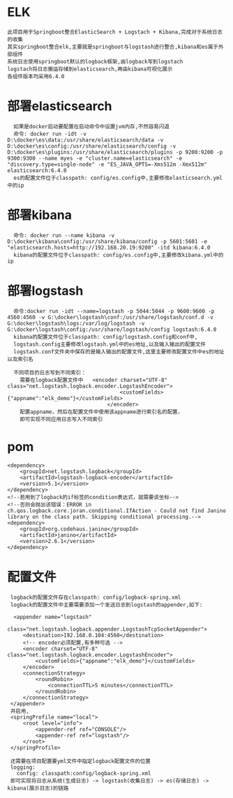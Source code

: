 # ELK

    此项目用于Springboot整合ElasticSearch + Logstach + Kibana,完成对于系统日志的收集
    其实springboot整合elk,主要就是springboot与logstash进行整合,kibana和es属于外部组件
    系统日志使用springboot默认的logback框架,由logback写到logstach
    logstach将日志搬运存储到elasticsearch,再由kibana可视化展示
    各组件版本均采用6.4.0
    
# 部署elasticsearch
      
      如果是docker启动要配置在启动命令中设置jvm内存,不然容易闪退
      命令: docker run -idt -v D:\docker\es\data:/usr/share/elasticsearch/data -v D:\docker\es\config:/usr/share/elasticsearch/config -v D:\docker\es\plugins:/usr/share/elasticsearch/plugins -p 9200:9200 -p 9300:9300 --name myes -e "cluster.name=elasticsearch" -e "discovery.type=single-node" -e "ES_JAVA_OPTS=-Xms512m -Xmx512m" elasticsearch:6.4.0
      es的配置文件位于classpath: config/es.config中,主要修改elasticsearch.yml中的ip

# 部署kibana
      命令: docker run --name kibana -v  D:\docker\kibana\config:/usr/share/kibana/config -p 5601:5601 -e "elasticsearch.hosts=http://192.168.20.19:9200" -itd kibana:6.4.0   
      kibana的配置文件位于classpath: config/es.config中,主要修改kibana.yml中的ip
      
# 部署logstash
      
      命令:docker run -idt --name=logstash -p 5044:5044 -p 9600:9600 -p 4560:4560 -v G:\docker\logstash\conf:/usr/share/logstash/conf.d -v G:\docker\logstash\logs:/var/log/logstash -v G:\docker\logstash\config:/usr/share/logstash/config logstash:6.4.0
      kibana的配置文件位于classpath: config/logstash.config和conf中,
      logstash.config主要修改logstash.yml中的es地址,以及输入输出的配置文件
      logstash.conf文件夹中保存的是输入输出的配置文件,这里主要修改配置文件中es的地址以及索引名
      
      不同项目的日志写到不同索引：
        需要在logback配置文件中   <encoder charset="UTF-8" class="net.logstash.logback.encoder.LogstashEncoder">
                                        <customFields>{"appname":"elk_demo"}</customFields>
                                    </encoder>
        配置appname，然后在配置文件中使用该appname进行索引名的配置，
        即可实现不同应用日志写入不同索引
      
# pom
    <dependency>
        <groupId>net.logstash.logback</groupId>
        <artifactId>logstash-logback-encoder</artifactId>
        <version>5.1</version>
    </dependency>
    <!--若用到了logback的if标签的condition表达式，就需要该坐标-->
    <!--否则会抛出该错误：ERROR in ch.qos.logback.core.joran.conditional.IfAction - Could not find Janino library on the class path. Skipping conditional processing.-->
    <dependency>
        <groupId>org.codehaus.janino</groupId>
        <artifactId>janino</artifactId>
        <version>2.6.1</version>
    </dependency>

    
# 配置文件
     logback的配置文件存在classpath: config/logback-spring.xml
     logback的配置文件中主要需要添加一个发送日志到logstash的appender,如下:
     
      <appender name="logstash"
                   class="net.logstash.logback.appender.LogstashTcpSocketAppender">
         <destination>192.168.0.104:4560</destination>
         <!-- encoder必须配置,有多种可选 -->
         <encoder charset="UTF-8" class="net.logstash.logback.encoder.LogstashEncoder">
             <customFields>{"appname":"elk_demo"}</customFields>
         </encoder>
         <connectionStrategy>
             <roundRobin>
                 <connectionTTL>5 minutes</connectionTTL>
             </roundRobin>
         </connectionStrategy>
     </appender>
     并启用,
     <springProfile name="local">
         <root level="info">
             <appender-ref ref="CONSOLE"/>
             <appender-ref ref="logstash"/>
         </root>
     </springProfile>
     
     还需要在项目配置要yml文件中指定logback配置文件的位置
     logging:
       config: classpath:config/logback-spring.xml
     即可实现将日志从系统(生成日志) -> logstash(收集日志) -> es(存储日志) -> kibana(展示日志)的链路
   